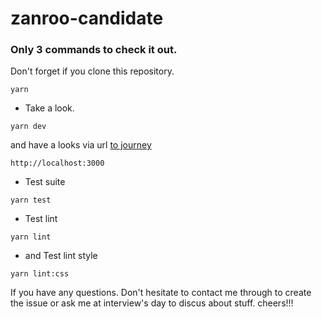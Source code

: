 # zanroo-candidate

### Only 3 commands to check it out.

Don't forget if you clone this repository.
```
yarn
```

- Take a look.
```
yarn dev
```
and have a looks via url [to journey](http://localhost:3000) 
```
http://localhost:3000
```


- Test suite
```
yarn test
```

- Test lint
```
yarn lint
```

- and Test lint style
```
yarn lint:css
```

If you have any questions. Don't hesitate to contact me through to create the issue or ask me at interview's day to discus about stuff. cheers!!!
